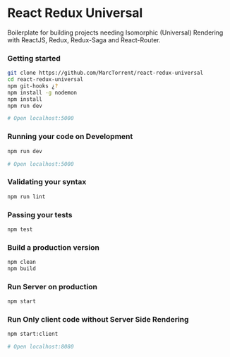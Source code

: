 # React Redux Universal

Boilerplate for building projects needing Isomorphic (Universal) Rendering with ReactJS, Redux, Redux-Saga and React-Router.


### Getting started
```bash
git clone https://github.com/MarcTorrent/react-redux-universal
cd react-redux-universal
npm git-hooks ¿?
npm install -g nodemon
npm install
npm run dev

# Open localhost:5000
```

### Running your code on Development
```bash
npm run dev

# Open localhost:5000
```

### Validating your syntax
```bash
npm run lint
```

### Passing your tests
```bash
npm test
```

### Build a production version
```bash
npm clean
npm build
```

### Run Server on production
```bash
npm start
```

### Run Only client code without Server Side Rendering
```bash
npm start:client

# Open localhost:8080
```
